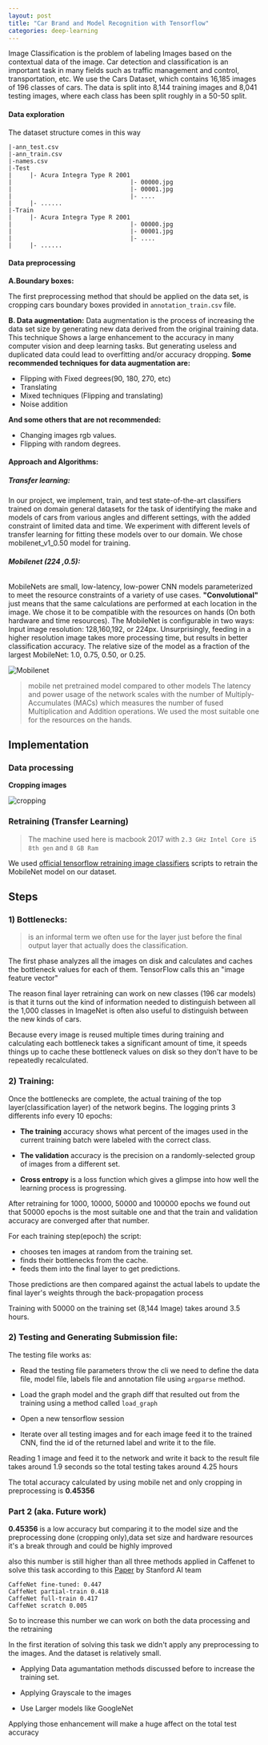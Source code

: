 ```yaml
---
layout: post
title: "Car Brand and Model Recognition with Tensorflow"
categories: deep-learning
---
```


Image Classification is the problem of labeling Images based on the contextual data of the image.
Car detection and classification is an important task in many fields such as traffic management and control, transportation, etc.
We use the Cars Dataset, which contains 16,185 images of 196 classes of cars. The data is split into 8,144 training images and 8,041 testing images, where each class has been split roughly in a 50-50 split.


#### Data exploration

The dataset structure comes in this way
```shell
|-ann_test.csv
|-ann_train.csv
|-names.csv
|-Test
|     |- Acura Integra Type R 2001
|                                 |- 00000.jpg
|                                 |- 00001.jpg
|                                 |- ....
|     |- ......
|-Train
|     |- Acura Integra Type R 2001
|                                 |- 00000.jpg
|                                 |- 00001.jpg
|                                 |- ....
|     |- ......
```

#### Data preprocessing

__A.Boundary boxes:__

  The first preprocessing method that should be applied on the data set, is cropping cars boundary boxes provided in `annotation_train.csv` file.

__B. Data augmentation:__
  Data augmentation is the process of increasing the data set size by generating new data derived from the original training data.
This technique Shows a large enhancement to the accuracy in many computer vision and deep learning tasks. But generating useless and duplicated data could lead to overfitting and/or accuracy dropping.
**Some recommended techniques for data augmentation are:**
- Flipping with Fixed degrees(90, 180, 270, etc)
- Translating
- Mixed techniques (Flipping and translating)
- Noise addition

**And some others that are not recommended:**

- Changing images rgb values.
- Flipping with random degrees.


#### Approach and Algorithms:

##### __Transfer learning:__

  In our project, we implement, train, and test state-of-the-art classifiers trained on domain general datasets for the task of identifying the make and models of cars from various angles and different settings, with the added constraint of limited data and time. We experiment with different levels of transfer learning for fitting these models over to our domain.
We chose mobilenet_v1_0.50  model for training.

###### __Mobilenet (224 ,0.5):__

  MobileNets are small, low-latency, low-power CNN models parameterized to meet the resource constraints of a variety of use cases. 
__"Convolutional"__ just means that the same calculations are performed at each location in the image.
We chose it to be compatible with the resources on hands (On both hardware and time resources).
The MobileNet is configurable in two ways:
Input image resolution: 128,160,192, or 224px.
 Unsurprisingly, feeding in a higher resolution image takes more processing time, but results in better classification accuracy.
The relative size of the model as a fraction of the largest MobileNet: 1.0, 0.75, 0.50, or 0.25.


![Mobilenet](../../../../images/mobilenet.png?raw=true "Mobilenet")

> mobile net pretrained model compared to other models The latency and power usage of the network scales with the number of Multiply-Accumulates (MACs) which measures the number of fused Multiplication and Addition operations. We used the most suitable one for the resources on the hands.

## Implementation

### Data processing

__Cropping images__

  ![cropping](../../../../images/cropping.png?raw=true "Cropping")

### Retraining (Transfer Learning)

> The machine used here is macbook 2017 with `2.3 GHz Intel Core i5 8th gen` and `8 GB Ram`

We used [official tensorflow retraining image classifiers](https://github.com/tensorflow/hub/raw/master/examples/image_retraining/retrain.py) scripts to retrain the MobileNet model on our dataset.

## __Steps__

### **1) Bottlenecks**:
> is an informal term we often use for the layer just before the final output layer that actually does the classification. 

The first phase analyzes all the images on disk and calculates and caches the bottleneck values for each of them. TensorFlow calls this an "image feature vector"

The reason final layer retraining can work on new classes (196 car models) is that it turns out the kind of information needed to distinguish between all the 1,000 classes in ImageNet is often also useful to distinguish between the new kinds of cars.

Because every image is reused multiple times during training and calculating each bottleneck takes a significant amount of time, it speeds things up to cache these bottleneck values on disk so they don't have to be repeatedly recalculated.


### **2) Training**:

Once the bottlenecks are complete, the actual training of the top layer(classification layer) of the network begins.
The logging prints 3 differents info every 10 epochs:

- __The training__ accuracy shows what percent of the images used in the current training batch were labeled with the correct class.

- __The validation__ accuracy is the precision on a randomly-selected group of images from a different set.

- __Cross entropy__ is a loss function which gives a glimpse into how well the learning process is progressing.


After retraining for 1000, 10000, 50000 and 100000 epochs we found out that 50000 epochs is the most suitable one and that the train and validation accuracy are converged after that number.

For each training step(epoch) the script:

- chooses ten images at random from the training set.
- finds their bottlenecks from the cache.
- feeds them into the final layer to get predictions.

Those predictions are then compared against the actual labels to update the final layer's weights through the back-propagation process

Training with 50000 on the training set (8,144 Image) takes around 3.5 hours.

### **2) Testing and Generating Submission file**:

The testing file works as:

- Read the testing file parameters throw the cli we need to define the data file, model file, labels file and annotation file using `argparse` method. 

- Load the graph model and the graph diff that resulted out from the training using a method called `load_graph`

- Open a new tensorflow session

- Iterate over all testing images and for each image feed it to the trained CNN, find the id of the returned label and write it to the file.

Reading 1 image and feed it to the network and write it back to the result file takes around 1.9 seconds so the total testing takes around 4.25 hours


The total accuracy calculated by using mobile net and only cropping in preprocessing is __0.45356__


### Part 2 (aka. Future work)

__0.45356__ is a low accuracy but comparing it to the model size and the preprocessing done (cropping only),data set size  and hardware resources it's a break through and could be highly improved

also this number is still higher than all three methods applied in Caffenet to solve this task according to this [Paper](http://cs231n.stanford.edu/reports/2015/pdfs/lediurfinal.pdf)  by Stanford AI team

```
CaffeNet fine-tuned: 0.447 
CaffeNet partial-train 0.418
CaffeNet full-train 0.417
CaffeNet scratch 0.005 
```

So to increase this number we can work on both the data processing and the retraining

In the first iteration of solving this task we didn't apply any preprocessing to the images. And the dataset is relatively small.

- Applying Data agumantation methods discussed before to increase the training set.

- Applying Grayscale to the images

- Use Larger models like GoogleNet

Applying those enhancement will make a huge affect on the total test accuracy 
